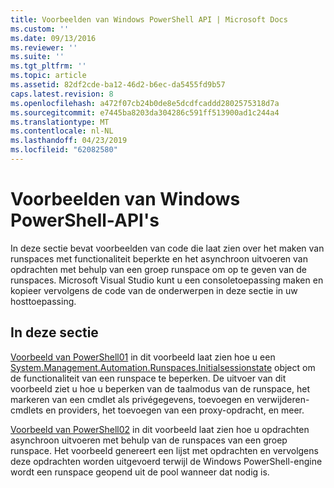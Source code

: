 ```yaml
---
title: Voorbeelden van Windows PowerShell API | Microsoft Docs
ms.custom: ''
ms.date: 09/13/2016
ms.reviewer: ''
ms.suite: ''
ms.tgt_pltfrm: ''
ms.topic: article
ms.assetid: 82df2cde-ba12-46d2-b6ec-da5455fd9b57
caps.latest.revision: 8
ms.openlocfilehash: a472f07cb24b0de8e5dcdfcaddd2802575318d7a
ms.sourcegitcommit: e7445ba8203da304286c591ff513900ad1c244a4
ms.translationtype: MT
ms.contentlocale: nl-NL
ms.lasthandoff: 04/23/2019
ms.locfileid: "62082580"
---
```

# <a name="windows-powershell-api-samples"></a>Voorbeelden van Windows PowerShell-API's

In deze sectie bevat voorbeelden van code die laat zien over het maken van runspaces met functionaliteit beperkte en het asynchroon uitvoeren van opdrachten met behulp van een groep runspace om op te geven van de runspaces. Microsoft Visual Studio kunt u een consoletoepassing maken en kopieer vervolgens de code van de onderwerpen in deze sectie in uw hosttoepassing.

## <a name="in-this-section"></a>In deze sectie

[Voorbeeld van PowerShell01](./windows-powershell01-sample.md) in dit voorbeeld laat zien hoe u een [System.Management.Automation.Runspaces.Initialsessionstate](/dotnet/api/System.Management.Automation.Runspaces.InitialSessionState) object om de functionaliteit van een runspace te beperken. De uitvoer van dit voorbeeld ziet u hoe u beperken van de taalmodus van de runspace, het markeren van een cmdlet als privégegevens, toevoegen en verwijderen-cmdlets en providers, het toevoegen van een proxy-opdracht, en meer.

[Voorbeeld van PowerShell02](./windows-powershell02-sample.md) in dit voorbeeld laat zien hoe u opdrachten asynchroon uitvoeren met behulp van de runspaces van een groep runspace. Het voorbeeld genereert een lijst met opdrachten en vervolgens deze opdrachten worden uitgevoerd terwijl de Windows PowerShell-engine wordt een runspace geopend uit de pool wanneer dat nodig is.